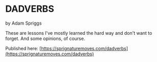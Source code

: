 # DADVERBS

by Adam Spriggs

These are lessons I've mostly learned the hard way and don't want to forget.  And some opinions, of course.

Published here: [https://sprignaturemoves.com/dadverbs](https://sprignaturemoves.com/dadverbs)

